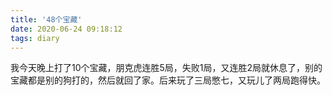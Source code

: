 ```yaml
---
title: '48个宝藏'
date: 2020-06-24 09:18:12
tags: diary
---
```

我今天晚上打了10个宝藏，朋克虎连胜5局，失败1局，又连胜2局就休息了，别的宝藏都是别的狗打的，然后就回了家。后来玩了三局憋七，又玩儿了两局跑得快。
